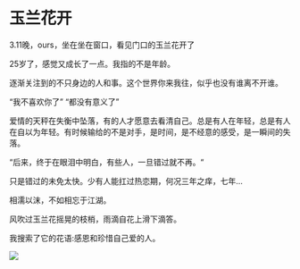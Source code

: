 
# 玉兰花开
3.11晚，ours，坐在坐在窗口，看见门口的玉兰花开了

25岁了，感觉又成长了一点。我指的不是年龄。

逐渐关注到的不只身边的人和事。这个世界你来我往，似乎也没有谁离不开谁。

“我不喜欢你了”
“都没有意义了” 

爱情的天秤在失衡中坠落，有的人才愿意去看清自己。总是有人在年轻，总是有人在自以为年轻。有时候输给的不是对手，是时间，是不经意的感受，是一瞬间的失落。

“后来，终于在眼泪中明白，有些人，一旦错过就不再。“

只是错过的未免太快。少有人能扛过热恋期，何况三年之痒，七年…

相濡以沫，不如相忘于江湖。

风吹过玉兰花摇晃的枝梢，雨滴自花上滑下滴答。

我搜索了它的花语:感恩和珍惜自己爱的人。

 ![](img/玉兰花开/img-2023-03-11-19-53-11.png)